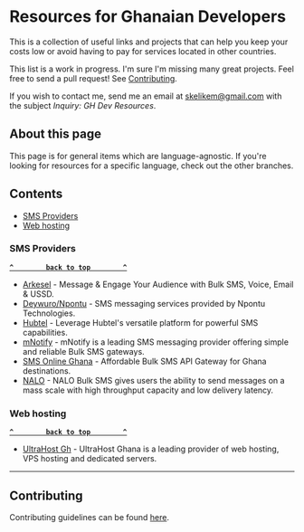 # Resources for Ghanaian Developers

This is a collection of useful links and projects that can help you keep your costs low or avoid having to pay for services located in other countries.

This list is a work in progress. I'm sure I'm missing many great projects. Feel free to send a pull request! See [Contributing](#contributing).

If you wish to contact me, send me an email at [skelikem@gmail.com](mailto:skelikem@gmail.com) with the subject *Inquiry: GH Dev Resources*.

## About this page

This page is for general items which are language-agnostic. If you're looking for resources for a specific language, check out the other branches.

## Contents

- [SMS Providers](#sms-providers)
- [Web hosting](#web-hosting)

### SMS Providers

**[`^        back to top        ^`](#contents)**

- [Arkesel](https://www.arkesel.com/) - Message & Engage Your Audience with Bulk SMS, Voice, Email & USSD.
- [Deywuro/Npontu](https://www.deywuro.com/) - SMS messaging services provided by Npontu Technologies.
- [Hubtel](https://developers.hubtel.com/) - Leverage Hubtel's versatile platform for powerful SMS capabilities.
- [mNotify](https://mnotify.com/#bms) - mNotify is a leading SMS messaging provider offering simple and reliable Bulk SMS gateways.
- [SMS Online Ghana](https://www.smsonlinegh.com/) - Affordable Bulk SMS API Gateway for Ghana destinations.
- [NALO](https://www.nalosolutions.com/bulk-sms-ghana/) - NALO Bulk SMS gives users the ability to send messages on a mass scale with high throughput capacity and low delivery latency.

### Web hosting

**[`^        back to top        ^`](#contents)**

- [UltraHost Gh](https://ultrahostghana.com/) - UltraHost Ghana is a leading provider of web hosting, VPS hosting and dedicated servers.

--------------------

## Contributing

Contributing guidelines can be found [here](https://github.com/eskayamadeus/gh-dev-resources/blob/master/CONTRIBUTE.md).
